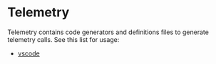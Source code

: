 # Telemetry

Telemetry contains code generators and definitions files to generate telemetry calls. See this list for usage:

* [vscode](vscode/README.md)